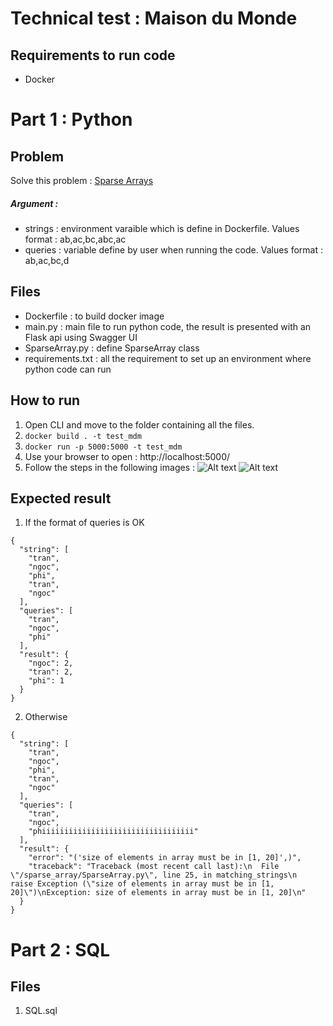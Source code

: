 # Technical test : Maison du Monde

## Requirements to run code
- Docker

# Part 1 : Python

## Problem 
Solve this problem : [Sparse Arrays](https://www.hackerrank.com/challenges/sparse-arrays/problem)
##### Argument :
- strings : environment varaible which is define in Dockerfile. Values format : ab,ac,bc,abc,ac
- queries : variable define by user when running the code. Values format : ab,ac,bc,d


## Files
* Dockerfile : to build docker image
* main.py : main file to run python code, the result is presented with an Flask api using Swagger UI
* SparseArray.py : define SparseArray class
* requirements.txt : all the requirement to set up an environment where python code can run

## How to run
1. Open CLI and move to the folder containing all the files.
2. ```docker build . -t test_mdm```
3. ```docker run -p 5000:5000 -t test_mdm```
4. Use your browser to open : http://localhost:5000/
5. Follow the steps in the following images :
![Alt text](/image/step_1.png?raw=true)
![Alt text](/image/step_2.png?raw=true)

## Expected result
1. If the format of queries is OK
```
{
  "string": [
    "tran",
    "ngoc",
    "phi",
    "tran",
    "ngoc"
  ],
  "queries": [
    "tran",
    "ngoc",
    "phi"
  ],
  "result": {
    "ngoc": 2,
    "tran": 2,
    "phi": 1
  }
}
```

2. Otherwise
```
{
  "string": [
    "tran",
    "ngoc",
    "phi",
    "tran",
    "ngoc"
  ],
  "queries": [
    "tran",
    "ngoc",
    "phiiiiiiiiiiiiiiiiiiiiiiiiiiiiiiiiii"
  ],
  "result": {
    "error": "('size of elements in array must be in [1, 20]',)",
    "traceback": "Traceback (most recent call last):\n  File \"/sparse_array/SparseArray.py\", line 25, in matching_strings\n    raise Exception (\"size of elements in array must be in [1, 20]\")\nException: size of elements in array must be in [1, 20]\n"
  }
}
```

# Part 2 : SQL

## Files

1. SQL.sql
